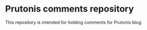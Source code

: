 # Prutonis comments repository

This repository is intended for holding comments for Prutonis blog.
